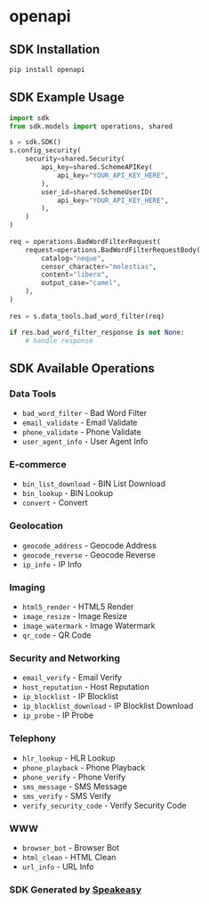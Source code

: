 # openapi

<!-- Start SDK Installation -->
## SDK Installation

```bash
pip install openapi
```
<!-- End SDK Installation -->

## SDK Example Usage
<!-- Start SDK Example Usage -->
```python
import sdk
from sdk.models import operations, shared

s = sdk.SDK()
s.config_security(
    security=shared.Security(
        api_key=shared.SchemeAPIKey(
            api_key="YOUR_API_KEY_HERE",
        ),
        user_id=shared.SchemeUserID(
            api_key="YOUR_API_KEY_HERE",
        ),
    )
)
    
req = operations.BadWordFilterRequest(
    request=operations.BadWordFilterRequestBody(
        catalog="neque",
        censor_character="molestias",
        content="libero",
        output_case="camel",
    ),
)
    
res = s.data_tools.bad_word_filter(req)

if res.bad_word_filter_response is not None:
    # handle response
```
<!-- End SDK Example Usage -->

<!-- Start SDK Available Operations -->
## SDK Available Operations

### Data Tools

* `bad_word_filter` - Bad Word Filter
* `email_validate` - Email Validate
* `phone_validate` - Phone Validate
* `user_agent_info` - User Agent Info

### E-commerce

* `bin_list_download` - BIN List Download
* `bin_lookup` - BIN Lookup
* `convert` - Convert

### Geolocation

* `geocode_address` - Geocode Address
* `geocode_reverse` - Geocode Reverse
* `ip_info` - IP Info

### Imaging

* `html5_render` - HTML5 Render
* `image_resize` - Image Resize
* `image_watermark` - Image Watermark
* `qr_code` - QR Code

### Security and Networking

* `email_verify` - Email Verify
* `host_reputation` - Host Reputation
* `ip_blocklist` - IP Blocklist
* `ip_blocklist_download` - IP Blocklist Download
* `ip_probe` - IP Probe

### Telephony

* `hlr_lookup` - HLR Lookup
* `phone_playback` - Phone Playback
* `phone_verify` - Phone Verify
* `sms_message` - SMS Message
* `sms_verify` - SMS Verify
* `verify_security_code` - Verify Security Code

### WWW

* `browser_bot` - Browser Bot
* `html_clean` - HTML Clean
* `url_info` - URL Info

<!-- End SDK Available Operations -->

### SDK Generated by [Speakeasy](https://docs.speakeasyapi.dev/docs/using-speakeasy/client-sdks)
